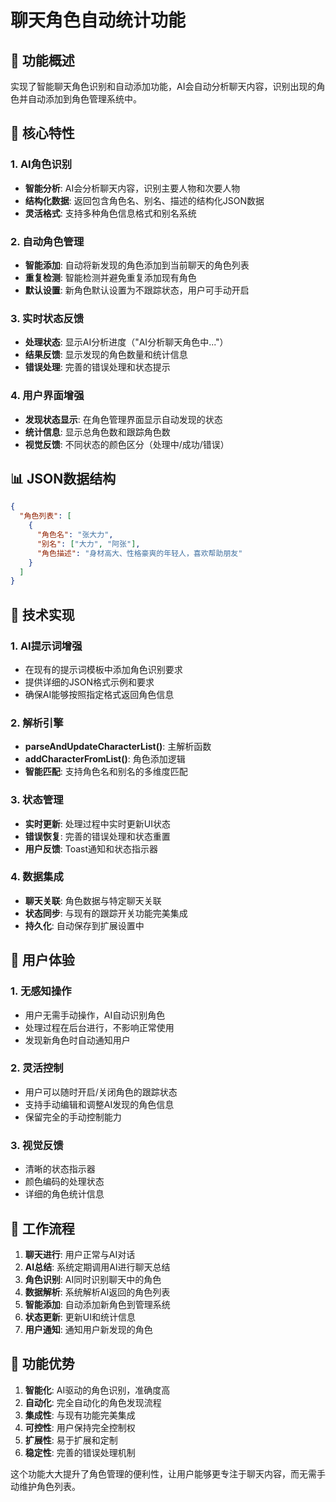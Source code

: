 # 聊天角色自动统计功能

## 🎯 功能概述
实现了智能聊天角色识别和自动添加功能，AI会自动分析聊天内容，识别出现的角色并自动添加到角色管理系统中。

## 🚀 核心特性

### 1. AI角色识别
- **智能分析**: AI会分析聊天内容，识别主要人物和次要人物
- **结构化数据**: 返回包含角色名、别名、描述的结构化JSON数据
- **灵活格式**: 支持多种角色信息格式和别名系统

### 2. 自动角色管理
- **智能添加**: 自动将新发现的角色添加到当前聊天的角色列表
- **重复检测**: 智能检测并避免重复添加现有角色
- **默认设置**: 新角色默认设置为不跟踪状态，用户可手动开启

### 3. 实时状态反馈
- **处理状态**: 显示AI分析进度（"AI分析聊天角色中..."）
- **结果反馈**: 显示发现的角色数量和统计信息
- **错误处理**: 完善的错误处理和状态提示

### 4. 用户界面增强
- **发现状态显示**: 在角色管理界面显示自动发现的状态
- **统计信息**: 显示总角色数和跟踪角色数
- **视觉反馈**: 不同状态的颜色区分（处理中/成功/错误）

## 📊 JSON数据结构
```json
{
  "角色列表": [
    {
      "角色名": "张大力",
      "别名": ["大力", "阿张"],
      "角色描述": "身材高大、性格豪爽的年轻人，喜欢帮助朋友"
    }
  ]
}
```

## 🔧 技术实现

### 1. AI提示词增强
- 在现有的提示词模板中添加角色识别要求
- 提供详细的JSON格式示例和要求
- 确保AI能够按照指定格式返回角色信息

### 2. 解析引擎
- **parseAndUpdateCharacterList()**: 主解析函数
- **addCharacterFromList()**: 角色添加逻辑
- **智能匹配**: 支持角色名和别名的多维度匹配

### 3. 状态管理
- **实时更新**: 处理过程中实时更新UI状态
- **错误恢复**: 完善的错误处理和状态重置
- **用户反馈**: Toast通知和状态指示器

### 4. 数据集成
- **聊天关联**: 角色数据与特定聊天关联
- **状态同步**: 与现有的跟踪开关功能完美集成
- **持久化**: 自动保存到扩展设置中

## 🎨 用户体验

### 1. 无感知操作
- 用户无需手动操作，AI自动识别角色
- 处理过程在后台进行，不影响正常使用
- 发现新角色时自动通知用户

### 2. 灵活控制
- 用户可以随时开启/关闭角色的跟踪状态
- 支持手动编辑和调整AI发现的角色信息
- 保留完全的手动控制能力

### 3. 视觉反馈
- 清晰的状态指示器
- 颜色编码的处理状态
- 详细的角色统计信息

## 🔄 工作流程

1. **聊天进行**: 用户正常与AI对话
2. **AI总结**: 系统定期调用AI进行聊天总结
3. **角色识别**: AI同时识别聊天中的角色
4. **数据解析**: 系统解析AI返回的角色列表
5. **智能添加**: 自动添加新角色到管理系统
6. **状态更新**: 更新UI和统计信息
7. **用户通知**: 通知用户新发现的角色

## 🎉 功能优势

1. **智能化**: AI驱动的角色识别，准确度高
2. **自动化**: 完全自动化的角色发现流程
3. **集成性**: 与现有功能完美集成
4. **可控性**: 用户保持完全控制权
5. **扩展性**: 易于扩展和定制
6. **稳定性**: 完善的错误处理机制

这个功能大大提升了角色管理的便利性，让用户能够更专注于聊天内容，而无需手动维护角色列表。
